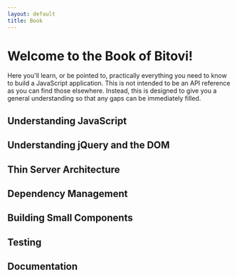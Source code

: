 ```yaml
---
layout: default
title: Book
---
```


# Welcome to the Book of Bitovi!

Here you'll learn, or be pointed to, practically everything you need to 
know to build a JavaScript application. This is not intended to be an
API reference as you can find those elsewhere.  Instead, this is designed
to give you a general understanding so that any gaps can be immediately filled.

## Understanding JavaScript

### 

## Understanding jQuery and the DOM

## Thin Server Architecture

## Dependency Management

## Building Small Components

## Testing

## Documentation